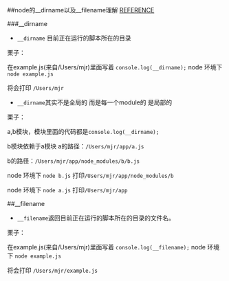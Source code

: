 

##node的__dirname以及__filename理解 [REFERENCE](https://nodejs.org/docs/latest/api/globals.html#globals_dirname)

###__dirname

* `__dirname` 目前正在运行的脚本所在的目录

栗子：

在example.js(来自/Users/mjr)里面写着
`
console.log(__dirname);
`
node 环境下 `node example.js`

将会打印 `/Users/mjr`


* `__dirname`其实不是全局的 而是每一个module的 是局部的

栗子：

a,b模块，模块里面的代码都是`console.log(__dirname);`

b模块依赖于a模块
a的路径：`/Users/mjr/app/a.js`

b的路径：`/Users/mjr/app/node_modules/b/b.js`


node 环境下 `node b.js`
打印`/Users/mjr/app/node_modules/b`

node 环境下 `node a.js`
打印`/Users/mjr/app`


##__filename
* `__filename`返回目前正在运行的脚本所在的目录的文件名。

栗子：

在example.js(来自/Users/mjr)里面写着
`
console.log(__filename);
`
node 环境下 `node example.js`

将会打印 `/Users/mjr/example.js`


